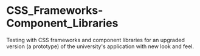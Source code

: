 # CSS_Frameworks-Component_Libraries
Testing with CSS frameworks and component libraries for an upgraded version (a prototype) of the university's application with new look and feel.
